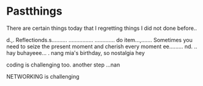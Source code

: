 # Pastthings

There are certain things today that I regretting things I did not done before..

d.,.
Reflectionds.s..........
................
.............
do item...,.......
Sometimes you need to seize the present moment and cherish every moment ee.........
nd.
..
hay buhayeee...
.
nang mia's birthday, so nostalgia
hey

coding is challenging too.
another step ...nan

NETWORKING is challenging 
